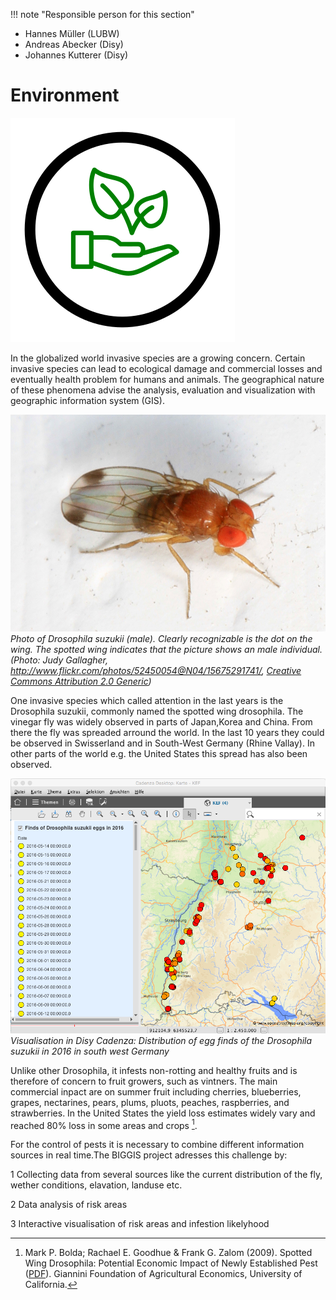 !!! note "Responsible person for this section"
  - Hannes Müller (LUBW)
  - Andreas Abecker (Disy)
  - Johannes Kutterer (Disy)

# Environment


![Environment Scenario Icon](img/scen-environment.svg)

In the globalized world invasive species are a growing concern. Certain invasive species can lead to ecological damage and commercial losses and eventually health problem for humans and animals. The geographical nature of these phenomena advise the analysis, evaluation and visualization with geographic information system (GIS).

![Drosophila suzukii](img/Spotted-winged_Drosophila.jpg)
*Photo of Drosophila suzukii (male). Clearly recognizable is the dot on the wing. The spotted wing indicates that the picture shows an male individual. (Photo: Judy Gallagher, http://www.flickr.com/photos/52450054@N04/15675291741/, [Creative Commons Attribution 2.0 Generic](https://creativecommons.org/licenses/by/2.0/))*

One invasive species which called attention in the last years is the Drosophila suzukii, commonly named the spotted wing drosophila. The vinegar fly was widely observed in parts of Japan,Korea and China. From there the fly was spreaded arround the world. In the last 10 years they could be observed in Swisserland and in South-West Germany (Rhine Vallay). In other parts of the world e.g. the United States this spread has also been observed.

![Distribution of Drosophila suzukii Eggs in 2016](img/distribution_2016.png)
*Visualisation in Disy Cadenza: Distribution of egg finds of the Drosophila suzukii in 2016 in south west Germany*

Unlike other Drosophila, it infests non-rotting and healthy fruits and is therefore of concern to fruit growers, such as vintners. The main commercial inpact are on summer fruit including cherries, blueberries, grapes, nectarines, pears, plums, pluots, peaches, raspberries, and strawberries. In the United States the yield loss estimates widely vary and reached 80% loss in some areas and crops [^1].

For the control of pests it is necessary to combine different information sources in real time.The BIGGIS project adresses this challenge by:

1 Collecting data from several sources like the current distribution of the fly, wether conditions, elavation, landuse etc.

2 Data analysis of risk areas

3 Interactive visualisation of risk areas and infestion likelyhood

[^1]:
    Mark P. Bolda; Rachael E. Goodhue & Frank G. Zalom (2009). Spotted Wing Drosophila: Potential Economic Impact of Newly Established Pest ([PDF](http://giannini.ucop.edu/media/are-update/files/articles/v13n3_2.pdf)). Giannini Foundation of Agricultural Economics, University of California.
